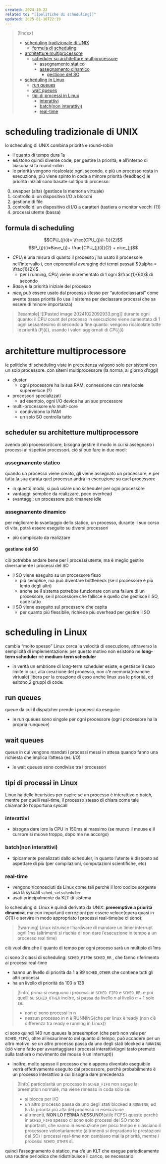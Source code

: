 ```yaml
---
created: 2024-10-22
related to: "[[politiche di scheduling]]"
updated: 2025-01-18T22:19
---
```

>[!index]
>
>- [scheduling tradizionale di UNIX](#scheduling%20tradizionale%20di%20UNIX)
>	- [formula di scheduling](#formula%20di%20scheduling)
>- [architetture multiprocessore](#architetture%20multiprocessore)
>	- [scheduler su architetture multiprocessore](#scheduler%20su%20architetture%20multiprocessore)
>		- [assegnamento statico](#assegnamento%20statico)
>		- [assegnamento dinamico](#assegnamento%20dinamico)
>			- [gestione del SO](#gestione%20del%20SO)
>- [scheduling in Linux](#scheduling%20in%20Linux)
>	- [run queues](#run%20queues)
>	- [wait queues](#wait%20queues)
>	- [tipi di processi in Linux](#tipi%20di%20processi%20in%20Linux)
>		- [interattivi](#interattivi)
>		- [batch(non interattivi)](#batch(non%20interattivi))
>		- [real-time](#real-time)

# scheduling tradizionale di UNIX
lo scheduling di UNIX combina priorità e round-robin
- il quanto di tempo dura 1s
- esistono quindi diverse code, per gestire la priorità, e all’interno di ciasuna si fa round-robin
- le priorità vengono ricalcolate ogni secondo, e più un processo resta in esecuzione, più viene spinto in coda a minore priorità (feedback)
le priorità iniziali sono basate sul tipo di processo:
0. swapper (alta) (gestisce la memoria virtuale)
1. controllo di un dispositivo I/O a blocchi
2. gestione di file
3. controllo di un dispositivo di I/O a caratteri (tastiera o monitor vecchi (?))
4. processi utente (bassa)
## formula di scheduling
$$CPU_{j}(i)= \frac{CPU_{j}(i-1)}{2}$$
$$P_{j}(i)=Base_{j}+ \frac{CPU_{j}(i)}{2} + nice_{j}$$
- $CPU_{j}$ è una misura di quanto il processo $j$ ha usato il processore nell’intervallo $i$, con exponential averaging dei tempi passati $(\alpha = \frac{1}{2})$
	- per i running, $CPU_{j}$ viene incrementato di 1 ogni $\frac{1}{60}$ di secondo
- $Base_{j}$ è la priorità iniziale del processo
- $nice_{j}$ può essere usato dal processo stesso per “autodeclassarsi” come avente bassa priorità (lo usa il sistema per declassare processi che sa essere di minore importanza)
>[!example]
![[Pasted image 20241022092933.png]]
durante ogni quanto: il CPU count del processo in esecuzione viene aumentato di 1 ogni sessantesimo di secondo
a fine quanto: vengono ricalcolate tutte le priorità ($P_{j}(i)$), usando i valori aggiornati di $CPU_{j}(i)$
# architetture multiprocessore
le politiche di scheduling viste in precedenza valgono solo per sistemi con un solo processore. con sitemi multiprocessore (la norma, al giorno d’oggi)
- cluster
	- ogni processore ha la sua RAM, connessione con rete locale superveloce (?)
- processori specializzati
	- ad esempio, ogni I/O device ha un suo processore
- multi-processore e/o multi-core
	- condividono la RAM
	- un solo SO controlla tutto
## scheduler su architetture multiprocessore
avendo più processori/core, bisogna gestire il modo in cui si assegnano i processi ai rispettivi processori. ciò si può fare in due modi:
### assegnamento statico
quando un processo viene creato, gli viene assegnato un processore, e per tutta la sua durata quel processo andrà in esecuzione su quel processore
- in questo modo, si può usare uno scheduler per ogni processore
- vantaggi: semplice da realizzare, poco overhead
- svantaggi: un processore può rimanere idle
### assegnamento dinamico
per migliorare lo svantaggio dello statico, un processo, durante il suo corso di vita, potrà essere eseguito su diversi processori
- più complicato da realizzare
#### gestione del SO
ciò potrebbe andare bene per i processi utente, ma è meglio gestire diversamente i processi del SO
- il SO viene eseguito su un processore fisso
	- più semplice, ma può diventare bottleneck (se il processore è più lento degli altri)
	- anche se il sistema potrebbe funzionare con una failure di un processore, se il processore che fallisce è quello che gestisce il SO, cade tutto
- il SO viene eseguito sul processore che capita
	-  per quanto più flessibile, richiede più overhead per gestire il SO
# scheduling in Linux
cambia “molto spesso”
Linux cerca la velocità di esecuzione, attraverso la semplicità di implementazione: per questo motivo non esistono ne **long-term scheduler** nè **medium-term scheduler**
- in verità un embrione di long-term scheduler esiste, e gestisce il caso limite in cui, alla creazione del processo, non c’è memoria(neanche virtuale) libera per la creazione di esso
anche linux usa le priorità, ed esitono 2 gruppi di code:
## run queues
queue da cui il dispatcher prende i processi da eseguire
- le run queues sono singole per ogni processore (ogni processore ha la propria runqueue)
## wait queues
queue in cui vengono mandati i processi messi in attesa quando fanno una richiesta che implica l’attesa (es: I/O)
- le wait queues sono condivise tra i processori
## tipi di processi in Linux
Linux ha delle heuristics per capire se un processo è interattivo o batch, mentre per quelli real-time, il processo stesso di chiara come tale chiamando l’opportuna syscall
### interattivi
- bisogna dare loro la CPU in 150ms al massimo (se muovo il mouse e il cursore si muove troppo, dopo me ne accorgo)
### batch(non interattivi)
- tipicamente penalizzati dallo scheduler, in quanto l’utente è disposto ad aspettare di più (per compilazioni, computazioni scientifiche, etc)
### real-time
- vengono riconosciuti da Linux come tali perchè il loro codice sorgente usa la syscall `sched_setscheduler`
- usati principalmente da KLT di sistema

lo scheduling di Linux è quindi derivato da UNIX: **preeemptive a priorità dinamica**, ma con importanti correzioni per essere veloce(opera quasi in $O(1)$) e servire in modo appropriato i processi real-time(se ci sono):
>[!warning] Linux istruisce l’hardware di mandare un timer interrupt ogni 1ms (altrimenti si rischia di non dare l’esecuzione in tempo a un processo real time)

ciò vuol dire che il quanto di tempo per ogni proceso sarà un multiplo di 1ms

ci sono 3 classi di scheduling:
`SCHED_FIFO`e `SCHED_RR` , che fanno riferimento ai processi real-time
- hanno un livello di priorità da 1 a 99
`SCHED_OTHER` che contiene tutti gli altri processi
- ha un livello di priorità da 100 a 139
>[!info] prima si eseguono i processi in `SCHED_FIFO` e `SCHED_RR`, e poi quelli su `SCHED_OTHER`
inoltre, si passa da livello $n$ al livello $n+1$ solo se:
>- non ci sono processi in n
>- nessun processo in n è RUNNING(che per linux è ready (non c’è differenza tra ready e running in Linux))

ci sono quindi 140 run queues
la preeemption (che però non vale per `SCHED_FIFO`), oltre all’esaurimento del quanto di tempo, può accadere per un altro motivo: se un altro processo passa da uno degli stati blocked a `RUNNING` (ciò viene fatto per avvantaggiare i processi interattivi(ogni tasto premuto sulla tastiera o movimento del mouse è un interrupt))
- inoltre, molto spesso il processo che è appena diventato eseguibile verrà effettivamente eseguito dal processore, perchè probabilmente è un processo interattivo a cui bisogna dare precedenza 

>[!info] particolarità
>un processo in `SCHED_FIFO` non segue la preemption normale, ma viene rimesso in coda solo se:
>- si blocca per I/O 
>- un altro processo passa da uno degli stati blocked a `RUNNING`, ed ha la priorità più alta del processo in esecuzione
>- altrimenti, **NON LO FERMA NESSUNO!**(stile FCFS)
>questo perchè in `SCHED_FIFO` spesso ci sono solo processi del SO molto importanti, che vanno in esecuzione per poco tempo e rilasciano il processore volontariamente (altrimenti si degradano le prestazioni del SO)
i processi real-time non cambiano mai la priorità, mentre i processi `SCHED_OTHER` sì.

quindi l’assegnamento è statico, ma c’è un KLT che esegue periodicamente una routine periodica che ridistribuisce il carico, se necessario